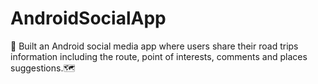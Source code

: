 # AndroidSocialApp
:iphone:
Built an Android social media app where users share their road trips information including the route, point of interests, comments and places suggestions.:world_map:

